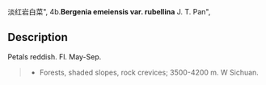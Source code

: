 淡红岩白菜",
4b.**Bergenia emeiensis var. rubellina** J. T. Pan",

## Description
Petals reddish. Fl. May-Sep.

> * Forests, shaded slopes, rock crevices; 3500-4200 m. W Sichuan.
